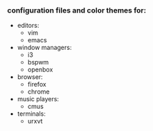 ### configuration files and color themes for:

* editors:
  - vim
  - emacs
* window managers:
  - i3
  - bspwm
  - openbox
* browser:
  - firefox
  - chrome
* music players:
  - cmus
* terminals:
  - urxvt
